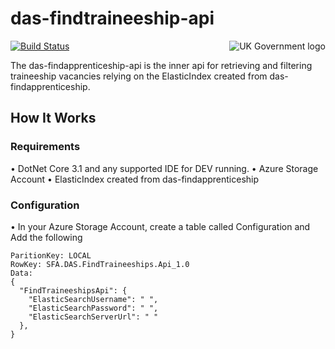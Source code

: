 # das-findtraineeship-api

<img src="https://avatars.githubusercontent.com/u/9841374?s=200&v=4" align="right" alt="UK Government logo">

[![Build Status](https://sfa-gov-uk.visualstudio.com/Digital%20Apprenticeship%20Service/_apis/build/status/das-findtraineeship-api?repoName=SkillsFundingAgency%2Fdas-findtraineeship-api&branchName=FAI-298-Get_Traineeships_for_the_Display_API)](https://sfa-gov-uk.visualstudio.com/Digital%20Apprenticeship%20Service/_apis/build/status/das-findtraineeship-api?repoName=SkillsFundingAgency%2Fdas-findtraineeship-api&branchName=FAI-298-Get_Traineeships_for_the_Display_API)


The das-findapprenticeship-api is the inner api for retrieving and filtering traineeship vacancies relying on the ElasticIndex created from das-findapprenticeship.

## How It Works

### Requirements
• DotNet Core 3.1 and any supported IDE for DEV running.
• Azure Storage Account
• ElasticIndex created from das-findapprenticeship

### Configuration
• In your Azure Storage Account, create a table called Configuration and Add the following
```
ParitionKey: LOCAL
RowKey: SFA.DAS.FindTraineeships.Api_1.0
Data: 
{
  "FindTraineeshipsApi": {
    "ElasticSearchUsername": " ",
    "ElasticSearchPassword": " ",
    "ElasticSearchServerUrl": " "
  },
}
```
 